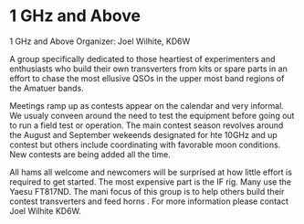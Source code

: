 # 1 GHz and Above

1 GHz and Above Organizer: Joel Wilhite, KD6W

A group specifically dedicated to those heartiest of experimenters and enthusiasts who build their own transverters from kits or spare parts in an effort to chase the most ellusive QSOs in the upper most band regions of the Amatuer bands.

Meetings ramp up as contests appear on the calendar and very informal. We usualy conveen around the need to test the equipment before going out to run a field test or operation. The main contest season revolves around the August and September wekeends designated for hte 10GHz and up contest but others include coordinating with favorable moon conditions. New contests are being added all the time.

All hams all welcome and newcomers will be surprised at how little effort is required to get started. The most expensive part is the IF rig. Many use the Yaesu FT817ND. The mani focus of this group is to help others build their contest transverters and feed horns . For more information please contact Joel Wilhite KD6W.

